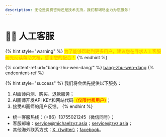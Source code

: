 ```yaml
---
description: 无论是资费咨询还是技术支持，我们都竭尽全力为您服务！
---
```


# 🙋‍♂️ 人工客服

{% hint style="warning" %}
<mark style="color:orange;">为了能够帮助到更多用户，建议您在寻求人工客服前先阅读帮助文档，感谢您的配合！</mark>
{% endhint %}

{% content-ref url="bang-zhu-wen-dang/" %}
[bang-zhu-wen-dang](bang-zhu-wen-dang/)
{% endcontent-ref %}

{% hint style="success" %}
我们将会优先提供以下服务：

1. AI画师内测、购买、退款服务；
2. AI画师开发API KEY和网站代码<mark style="color:red;">（仅限付费用户）</mark>；
3. 接受AI画师的用户反馈。
{% endhint %}

* 统一客服热线：（+86）13755021245（微信同号）；
* 客服邮箱：service@michaelzyz.asia；service@zyz.asia；
* 其他海外联系方式：[X（twitter）](https://twitter.com/zhuMichael47208)；[facebook](https://www.facebook.com/profile.php?id=100094452263754)。
